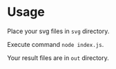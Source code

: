 # Usage

Place your svg files in `svg` directory.

Execute command `node index.js`.

Your result files are in `out` directory.


